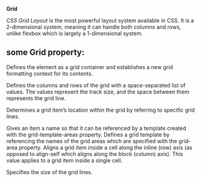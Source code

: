 **Grid**


*CSS Grid Layout* is the most powerful layout system available in CSS. It is a 2-dimensional system, meaning it can handle both columns and rows, unlike flexbox which is largely a 1-dimensional system.

## some Grid property:
<display>
Defines the element as a grid container and establishes a new grid formatting context for its contents.

<grid-template-columns> <grid-template-rows>
Defines the columns and rows of the grid with a space-separated list of values. The values represent the track size, and the space between them represents the grid line.

<grid-column-start> <grid-column-end>
Determines a grid item’s location within the grid by referring to specific grid lines.

<grid-column> <grid-row>

<grid-area>
Gives an item a name so that it can be referenced by a template created with the grid-template-areas property.

<grid-template-areas>
Defines a grid template by referencing the names of the grid areas which are specified with the grid-area property.

<justify-self>
Aligns a grid item inside a cell along the inline (row) axis (as opposed to align-self which aligns along the block (column) axis). This value applies to a grid item inside a single cell.

<grid-column-gap><grid-row-gap>
Specifies the size of the grid lines.

